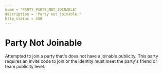 ```yaml
---
name = "PARTY_PARTY_NOT_JOINABLE"
description = "Party not joinable."
http_status = 400
---
```


# Party Not Joinable

Attempted to join a party that's does not have a joinable publicity. This party
requires an invite code to join or the identity must meet the party's friend or
team publicity level.

